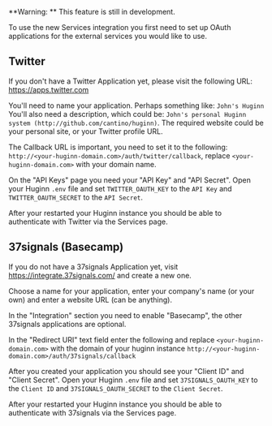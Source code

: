 **Warning: ** This feature is still in development.

To use the new Services integration you first need to set up OAuth applications for the external services you would like to use.

## Twitter

If you don't have a Twitter Application yet, please visit the following URL: https://apps.twitter.com

You'll need to name your application.  Perhaps something like: `John's Huginn`
You'll also need a description, which could be: `John's personal Huginn system (http://github.com/cantino/huginn)`.
The required website could be your personal site, or your Twitter profile URL.

The Callback URL is important, you need to set it to the following: `http://<your-huginn-domain.com>/auth/twitter/callback`, replace `<your-huginn-domain.com>` with your domain name. 

On the "API Keys" page you need your "API Key" and "API Secret". Open your Huginn `.env` file and set `TWITTER_OAUTH_KEY` to the `API Key` and `TWITTER_OAUTH_SECRET` to the `API Secret`.

After your restarted your Huginn instance you should be able to authenticate with Twitter via the Services page.

## 37signals (Basecamp)

If you do not have a 37signals Application yet, visit https://integrate.37signals.com/ and create a new one.

Choose a name for your application, enter your company's name (or your own) and enter a website URL (can be anything).

In the "Integration" section you need to enable "Basecamp", the other 37signals applications are optional.

In the "Redirect URI" text field enter the following and replace `<your-huginn-domain.com>` with the domain of your huginn instance `http://<your-huginn-domain.com>/auth/37signals/callback`

After you created your application you should see your "Client ID" and "Client Secret". Open your Huginn `.env` file and set `37SIGNALS_OAUTH_KEY` to the `Client ID` and `37SIGNALS_OAUTH_SECRET` to the `Client Secret`.

After your restarted your Huginn instance you should be able to authenticate with 37signals via the Services page.